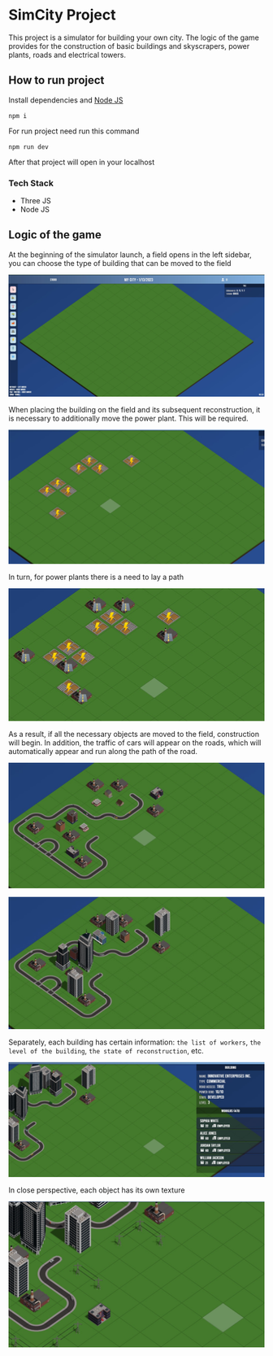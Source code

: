 # SimCity Project

This project is a simulator for building your own city. The logic of the game provides for the construction of basic buildings and skyscrapers, power plants, roads and electrical towers.

## How to run project

Install dependencies and [Node JS](https://nodejs.org/en)

```
npm i
```

For run project need run this command

```
npm run dev
```

After that project will open in your localhost

### Tech Stack

- Three JS
- Node JS

## Logic of the game

At the beginning of the simulator launch, a field opens in the left sidebar, you can choose the type of building that can be moved to the field

<center>

![](images/1.jpg)

</center>

When placing the building on the field and its subsequent reconstruction, it is necessary to additionally move the power plant. This will be required.

<center>

![](images/2.jpg)

</center>

In turn, for power plants there is a need to lay a path

<center>

![](images/3.jpg)

</center>

As a result, if all the necessary objects are moved to the field, construction will begin. In addition, the traffic of cars will appear on the roads, which will automatically appear and run along the path of the road.

<center>

![](images/4.jpg)

![](images/5.jpg)

</center>

Separately, each building has certain information: `the list of workers`, `the level of the building`, `the state of reconstruction`, etc.

<center>

![](images/6.jpg)

</center>

In close perspective, each object has its own texture

<center>

![](images/7.jpg)

</center>
